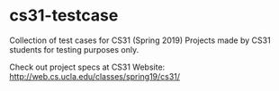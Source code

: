 # cs31-testcase
Collection of test cases for CS31 (Spring 2019) Projects made by CS31 students for testing purposes only.

Check out project specs at CS31 Website: http://web.cs.ucla.edu/classes/spring19/cs31/
